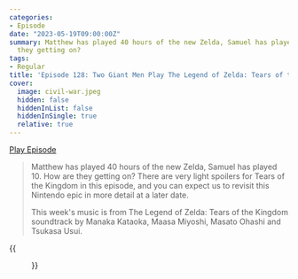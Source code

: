 ```yaml
---
categories:
- Episode
date: "2023-05-19T09:00:00Z"
summary: Matthew has played 40 hours of the new Zelda, Samuel has played 10. How are
  they getting on?
tags:
- Regular
title: 'Episode 128: Two Giant Men Play The Legend of Zelda: Tears of the Kingdom'
cover: 
  image: civil-war.jpeg
  hidden: false
  hiddenInList: false
  hiddenInSingle: true
  relative: true
---
```


[Play Episode](https://www.patreon.com/posts/episode-128-two-83212903)
> Matthew has played 40 hours of the new Zelda, Samuel has played 10. How are they getting on? There are very light spoilers for Tears of the Kingdom in this episode, and you can expect us to revisit this Nintendo epic in more detail at a later date.
>
> This week's music is from The Legend of Zelda: Tears of the Kingdom soundtrack by Manaka Kataoka, Maasa Miyoshi, Masato Ohashi and Tsukasa Usui.

{{<figure 
    src="civil-war.jpeg" 
    caption="Image credit: EdeleEdo" 
    alt="Civil War">}}